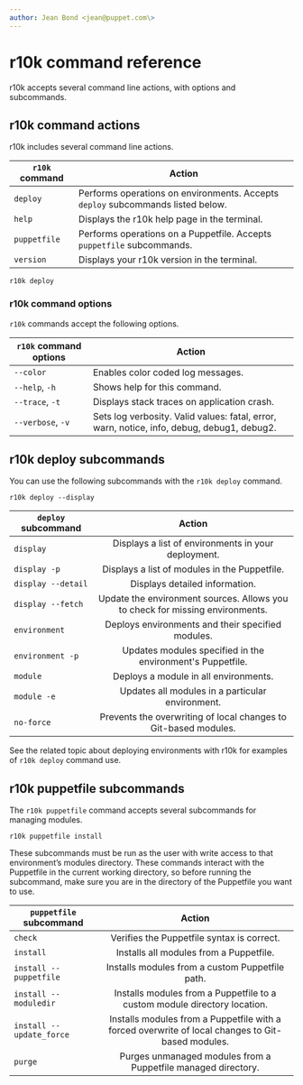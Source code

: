 ```yaml
---
author: Jean Bond <jean@puppet.com\>
---
```


# r10k command reference

r10k accepts several command line actions, with options and subcommands.

## r10k command actions

r10k includes several command line actions.

|`r10k` command|Action|
|--------------|------|
|`deploy`|Performs operations on environments. Accepts `deploy` subcommands listed below.|
|`help`|Displays the r10k help page in the terminal.|
|`puppetfile`|Performs operations on a Puppetfile. Accepts `puppetfile` subcommands.|
|`version`|Displays your r10k version in the terminal.|

```
r10k deploy
```

### r10k command options

`r10k` commands accept the following options.

|`r10k` command options|Action|
|----------------------|------|
|`--color`|Enables color coded log messages.|
|`--help`, `-h`|Shows help for this command.|
|`--trace`, `-t`|Displays stack traces on application crash.|
|`--verbose`, `-v`|Sets log verbosity. Valid values: fatal, error, warn, notice, info, debug, debug1, debug2.|

## r10k deploy subcommands

You can use the following subcommands with the `r10k deploy` command.

```
r10k deploy --display
```

|`deploy` subcommand|Action|
|-------------------|:----:|
|`display`|Displays a list of environments in your deployment.|
|`display -p`|Displays a list of modules in the Puppetfile.|
|`display --detail`|Displays detailed information.|
|`display --fetch`|Update the environment sources. Allows you to check for missing environments.|
|`environment`|Deploys environments and their specified modules.|
|`environment -p`|Updates modules specified in the environment's Puppetfile.|
|`module`|Deploys a module in all environments.|
|`module -e`|Updates all modules in a particular environment.|
|`no-force`|Prevents the overwriting of local changes to Git-based modules.|

See the related topic about deploying environments with r10k for examples of `r10k deploy` command use.

## r10k puppetfile subcommands

The `r10k puppetfile` command accepts several subcommands for managing modules.

```
r10k puppetfile install
```

These subcommands must be run as the user with write access to that environment’s modules directory. These commands interact with the Puppetfile in the current working directory, so before running the subcommand, make sure you are in the directory of the Puppetfile you want to use.

|`puppetfile` subcommand|Action|
|-----------------------|:----:|
|`check`|Verifies the Puppetfile syntax is correct.|
|`install`|Installs all modules from a Puppetfile.|
|`install --puppetfile`|Installs modules from a custom Puppetfile path.|
|`install --moduledir`|Installs modules from a Puppetfile to a custom module directory location.|
|`install --update_force`|Installs modules from a Puppetfile with a forced overwrite of local changes to Git-based modules.|
|`purge`|Purges unmanaged modules from a Puppetfile managed directory.|


